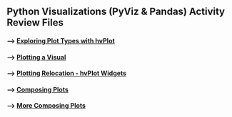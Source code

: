 ## Python Visualizations (PyViz & Pandas) Activity Review Files 

#### --> [Exploring Plot Types with hvPlot](https://github.com/Mun-Min/ASU_2022_Bootcamp/blob/master/Activity_Files/06-PyViz/1/Activities/02-Evr_hvPlot_Demo/Unsolved/hvPlot.ipynb)

#### --> [Plotting a Visual](https://github.com/Mun-Min/ASU_2022_Bootcamp/blob/master/Activity_Files/06-PyViz/1/Activities/03-Stu_Plotting_Visual_Takeover/Unsolved/plotting_visual_takeover.ipynb)

#### --> [Plotting Relocation - hvPlot Widgets](https://github.com/Mun-Min/ASU_2022_Bootcamp/blob/master/Activity_Files/06-PyViz/1/Activities/05-Stu_hvPlot_Widgets/Unsolved/hvplot_widgets.ipynb)

#### --> [Composing Plots](https://github.com/Mun-Min/ASU_2022_Bootcamp/blob/master/Activity_Files/06-PyViz/1/Activities/06-Ins_Composing_Plots/Solved/composing_plots.ipynb)

#### --> [More Composing Plots](https://github.com/Mun-Min/ASU_2022_Bootcamp/blob/master/Activity_Files/06-PyViz/1/Activities/07-Stu_Composing_Masterpieces/Solved/composing_masterpieces.ipynb)